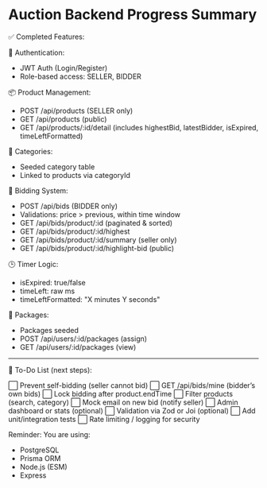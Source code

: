 Auction Backend Progress Summary
===============================

✅ Completed Features:

🔐 Authentication:
- JWT Auth (Login/Register)
- Role-based access: SELLER, BIDDER

📦 Product Management:
- POST /api/products (SELLER only)
- GET /api/products (public)
- GET /api/products/:id/detail (includes highestBid, latestBidder, isExpired, timeLeftFormatted)

📂 Categories:
- Seeded category table
- Linked to products via categoryId

💸 Bidding System:
- POST /api/bids (BIDDER only)
- Validations: price > previous, within time window
- GET /api/bids/product/:id (paginated & sorted)
- GET /api/bids/product/:id/highest
- GET /api/bids/product/:id/summary (seller only)
- GET /api/bids/product/:id/highlight-bid (public)

🕒 Timer Logic:
- isExpired: true/false
- timeLeft: raw ms
- timeLeftFormatted: "X minutes Y seconds"

👤 Packages:
- Packages seeded
- POST /api/users/:id/packages (assign)
- GET /api/users/:id/packages (view)

----------------------------
📝 To-Do List (next steps):

⬜ Prevent self-bidding (seller cannot bid)
⬜ GET /api/bids/mine (bidder’s own bids)
⬜ Lock bidding after product.endTime
⬜ Filter products (search, category)
⬜ Mock email on new bid (notify seller)
⬜ Admin dashboard or stats (optional)
⬜ Validation via Zod or Joi (optional)
⬜ Add unit/integration tests
⬜ Rate limiting / logging for security

Reminder: You are using:
- PostgreSQL
- Prisma ORM
- Node.js (ESM)
- Express

